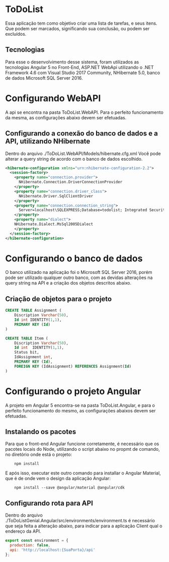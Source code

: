 # ToDoList
Essa aplicação tem como objetivo criar uma lista de tarefas, e seus itens. Que podem ser marcados, significando sua conclusão, ou podem ser excluídos.

## Tecnologias
Para esse o desenvolvimento desse sistema, foram utilizados as tecnologias Angular 5 no Front-End, ASP.NET WebApi utilizando o .NET Framework 4.6 com Visual Studio 2017 Community, NHibernate 5.0, banco de dados Microsoft SQL Server 2016.

# Configurando WebAPI
A api se encontra na pasta ToDoList.WebAPI. Para o perfeito funcionamento da mesma, as configurações abaixo devem ser efetuadas.

## Configurando a conexão do banco de dados e a API, utilizando NHibernate
Dentro do arquivo ./ToDoList.WebAPI/Models/hibernate.cfg.xml Você pode alterar a query string de acordo com o banco de dados escolhido.

```xml
<hibernate-configuration xmlns="urn:nhibernate-configuration-2.2">
  <session-factory>
    <property name="connection.provider">
      NHibernate.Connection.DriverConnectionProvider
    </property>
    <property name="connection.driver_class">
      NHibernate.Driver.SqlClientDriver
    </property>
    <property name="connection.connection_string">
      Server=localhost\SQLEXPRESS;Database=todolist; Integrated Security=True;
    </property>
    <property name="dialect">
    NHibernate.Dialect.MsSql2005Dialect
    </property>
  </session-factory>
</hibernate-configuration>
```
# Configurando o banco de dados
O banco utilizado na aplicação foi o Microsoft SQL Server 2016, porém pode ser utilizado qualquer outro banco, com as devidas alterações na query string na API e a criação dos objetos descritos abaixo.

## Criação de objetos para o projeto
```sql
CREATE TABLE Assignment (
	Discription Varchar(50),
	Id int IDENTITY(1,1),
    PRIMARY KEY (Id)
)
```
```sql
CREATE TABLE Item (
	Discription Varchar(50),
	Id int  IDENTITY(1,1),
	Status bit,
	IdAssignment int,
    PRIMARY KEY (Id),
	FOREIGN KEY (IdAssignment) REFERENCES Assignment(Id)
)
```


# Configurando o projeto Angular
A projeto em Angular 5 encontra-se na pasta ToDoList.Angular, e para o perfeito funcionamento do mesmo, as configurações abaixos devem ser efetuadas.

## Instalando os pacotes
Para que o front-end Angular funcione corretamente, é necessário que os pacotes locais do Node, utilizando o script abaixo no propmt de comando, no diretório onde está o projeto:
```script
	npm install 
```
E após isso, executar este outro comando para installar o Angular Material, que é de onde vem o design da aplicação Angular:

```script
	npm install --save @angular/material @angular/cdk
```


## Configurando rota para API
Dentro do arquivo ./ToDoListGenial.Angular/src/environments/environment.ts é necessário que seja feita a alteração abaixo, para indicar para a aplicação Client qual o endereço da API.
```javascript
export const environment = {
  production: false,
  api: 'http://localhost:{SuaPorta}/api'
};
```
